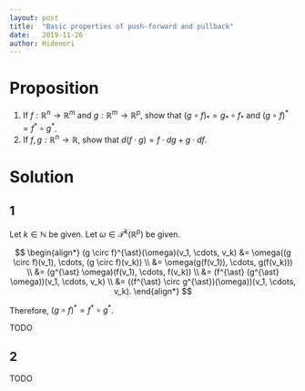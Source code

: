 ```yaml
---
layout: post
title:  "Basic properties of push-forward and pullback"
date:   2019-11-26
author: Hidenori
---
```


# Proposition
1. If $f: \mathbb{R}^n \rightarrow \mathbb{R}^m$ and $g: \mathbb{R}^m \rightarrow \mathbb{R}^p$, show that $(g \circ f)_{\ast} = g_{\ast} \circ f_{\ast}$ and $(g \circ f)^{\ast} = f^{\ast} \circ g^{\ast}$.
1. If $f, g: \mathbb{R}^n \rightarrow \mathbb{R}$, show that $d(f \cdot g) = f \cdot dg + g \cdot df$.

# Solution

## 1
Let $k \in \mathbb{N}$ be given.
Let $\omega \in \mathcal{T}^k(\mathbb{R}^p)$ be given.

$$
\begin{align*}
  (g \circ f)^{\ast}(\omega)(v_1, \cdots, v_k)
    &= \omega((g \circ f)(v_1), \cdots, (g \circ f)(v_k)) \\
    &= \omega(g(f(v_1)), \cdots, g(f(v_k))) \\
    &= (g^{\ast} \omega)(f(v_1), \cdots, f(v_k)) \\
    &= (f^{\ast} (g^{\ast} \omega))(v_1, \cdots, v_k) \\
    &= ((f^{\ast} \circ g^{\ast})(\omega))(v_1, \cdots, v_k).
\end{align*}
$$

Therefore, $(g \circ f)^{\ast} = f^{\ast} \circ g^{\ast}$.

TODO

## 2
TODO
